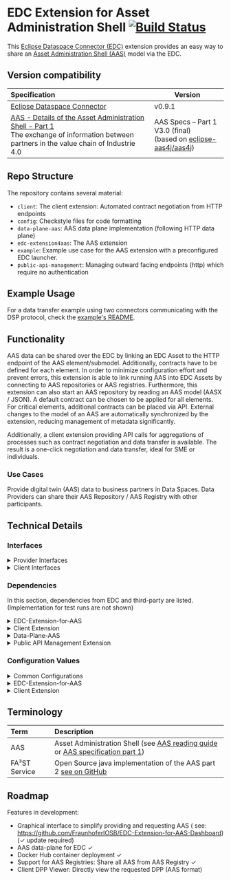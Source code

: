 # EDC Extension for Asset Administration Shell [![Build Status](https://github.com/FraunhoferIOSB/EDC-Extension-for-AAS/actions/workflows/gradle.yml/badge.svg)](https://github.com/FraunhoferIOSB/EDC-Extension-for-AAS/actions)

This [Eclipse Dataspace Connector (EDC)](https://github.com/eclipse-dataspaceconnector/DataSpaceConnector) extension
provides an easy way to share
an [Asset Administration Shell (AAS)](https://www.plattform-i40.de/SiteGlobals/IP/Forms/Listen/Downloads/EN/Downloads_Formular.html?cl2Categories_TechnologieAnwendungsbereich_name=Verwaltungsschale)
model via the EDC.

## Version compatibility

| Specification                                                                                                                                                                                                                                                                | Version                                                                                                      |
|:-----------------------------------------------------------------------------------------------------------------------------------------------------------------------------------------------------------------------------------------------------------------------------|--------------------------------------------------------------------------------------------------------------|
| [Eclipse Dataspace Connector](https://github.com/eclipse-dataspaceconnector/DataSpaceConnector)                                                                                                                                                                              | v0.9.1                                                                                                       |
| [AAS - Details of the Asset Administration Shell - Part 1](https://www.plattform-i40.de/IP/Redaktion/EN/Downloads/Publikation/Details_of_the_Asset_Administration_Shell_Part1_V3.html)<br />The exchange of information between partners in the value chain of Industrie 4.0 | AAS Specs – Part 1 V3.0 (final)<br/>(based on [eclipse-aas4j/aas4j](https://github.com/eclipse-aas4j/aas4j)) |

## Repo Structure

The repository contains several material:

- `client`: The client extension: Automated contract negotiation from HTTP endpoints
- `config`: Checkstyle files for code formatting
- `data-plane-aas`: AAS data plane implementation (following HTTP data plane)
- `edc-extension4aas`: The AAS extension
- `example`: Example use case for the AAS extension with a preconfigured EDC launcher.
- `public-api-management`: Managing outward facing endpoints (http) which require no authentication

<!-- ------------------Template Section --------------------------- -->

## Example Usage

For a data transfer example using two connectors communicating with the DSP protocol, check
the [example's README](example/README.md).

## Functionality

AAS data can be shared over the EDC by linking an EDC Asset to the HTTP endpoint of the AAS element/submodel. Additionally,
contracts have to be defined for each element. In order to minimize configuration effort and prevent errors, this
extension is able to link running AAS into EDC Assets by connecting to AAS repositories or AAS registries. Furthermore, this
extension can also start an AAS repository by reading an AAS
model (AASX / JSON). A default contract can be chosen to be applied for all elements. For critical elements, additional contracts can
be placed via API. External changes to the model of an AAS are automatically synchronized by the extension, reducing management of metadata significantly.

Additionally, a client extension providing API calls for aggregations of processes such as contract negotiation and data
transfer is available. The result is a one-click negotiation and data transfer, ideal for SME or individuals.

### Use Cases

Provide digital twin (AAS) data to business partners in Data Spaces. Data Providers can share their AAS Repository / AAS Registry with other participants.

## Technical Details

### Interfaces

<details>

<summary>Provider Interfaces</summary>

| HTTP Method | Interface (edc:1234/api/...) ((a) = only for authenticated users) | Parameters ((r) = required)                                                                                                                                                  | Description                                                                                                                                |
|:------------|:------------------------------------------------------------------|:-----------------------------------------------------------------------------------------------------------------------------------------------------------------------------|:-------------------------------------------------------------------------------------------------------------------------------------------|
| GET         | config (a)                                                        | -                                                                                                                                                                            | Get current extension configuration values.                                                                                                |
| PATCH       | config (a)                                                        | Body: Updated config values (JSON) (r)                                                                                                                                       | Update config values.                                                                                                                      |
| POST        | service (a)                                                       | Query Parameter "url" (r)                                                                                                                                                    | Register a standalone AAS service (e.g., FA³ST) to this extension.                                                                         |
| DELETE      | service (a)                                                       | Query Parameter "url" (r)                                                                                                                                                    | Unregister an AAS service (e.g., FA³ST) from this extension, possibly shutting down the service if it has been started internally.         |
| POST        | registry (a)                                                      | Query Parameter "url" (r)                                                                                                                                                    | Register an AAS registry (e.g., FA³ST) to this extension.                                                                                  |
| DELETE      | registry (a)                                                      | Query Parameter "url" (r)                                                                                                                                                    | Unregister an AAS registry (e.g., FA³ST) from this extension.                                                                              |
| POST        | environment (a)                                                   | Query Parameters: "environment": Path to AAS environment (r), "port": HTTP communication port of service to be created , "config": Path to an AAS service configuration file | Start a new AAS service internally. If a port is provided explicitly, this port will be used for communications with the AAS service.      |
| GET         | selfDescription                                                   | Query Parameter "url" (r)                                                                                                                                                    | Return the self-description of all registered services/registries of this extension. If url is defined, return only this self-description. |

</details>

<details>
<summary>Client Interfaces</summary>

| HTTP Method | Interface (edc:1234/api/automated/...) ((a) = only for authenticated users) | Parameters ((r) = required)                                                                                                                                        | Description                                                                                                                                                                                                                                                                                                                                        |
|:------------|:----------------------------------------------------------------------------|:-------------------------------------------------------------------------------------------------------------------------------------------------------------------|:---------------------------------------------------------------------------------------------------------------------------------------------------------------------------------------------------------------------------------------------------------------------------------------------------------------------------------------------------|
| POST        | negotiate (a)                                                               | Query Parameter "providerUrl": URL (r), Query Parameter "providerId": String (r), Query Parameter "assetId": String (r), Query Parameter "dataDestinationUrl": URL | Perform an automated contract negotiation with a provider (given provider URL and ID) and get the data stored for the specified asset. Optionally, a data destination URL can be specified where the data is sent to instead of the extension's log, or a data address can be provided through the request body which defines the data destination |
| GET         | dataset (a)                                                                 | Query Parameter "providerUrl": URL (r), Query Parameter "assetId": String (r), Query Parameter "providerId": String (r)                                            | Get dataset from the specified provider's catalog that contains the specified asset's policies.                                                                                                                                                                                                                                                    |
| POST        | negotiateContract (a)                                                       | request body: org.eclipse.edc.connector.contract.spi.types.negotiation.ContractRequest (r)                                                                         | Using a contractRequest (JSON in http request body), negotiate a contract. Returns the corresponding agreementId on success.                                                                                                                                                                                                                       |
| GET         | transfer (a)                                                                | Query Parameter "providerUrl": URL (r), Query Parameter "agreementId": String (r), Query Parameter "assetId": String (r), Query Parameter "dataDestinationUrl"     | Submits a data transfer request to the providerUrl. On success, returns the data behind the specified asset. Optionally, a data destination URL can be specified where the data is sent to instead of the extension's log.                                                                                                                         |
| POST        | acceptedPolicies (a)                                                        | request body: List of PolicyDefinitions (JSON) (r)                                                                                                                 | Adds the given PolicyDefinitions to the accepted PolicyDefinitions list (Explanation: On fully automated negotiation, the provider's PolicyDefinition is matched against the consumer's accepted PolicyDefinitions list. If any PolicyDefinition fits the provider's, the negotiation continues.) Returns "OK"-Response if requestBody is valid.   |
| GET         | acceptedPolicies (a)                                                        | -                                                                                                                                                                  | Returns the client extension's accepted policy definitions for fully automated negotiation.                                                                                                                                                                                                                                                        |
| DELETE      | acceptedPolicies (a)                                                        | request body: PolicyDefinition: PolicyDefinition (JSON) (r)                                                                                                        | Updates the client extension's accepted policy definition with the same policyDefinitionId as the request.                                                                                                                                                                                                                                         |
| PUT         | acceptedPolicies (a)                                                        | request body: PolicyDefinitionId: String (JSON) (r)                                                                                                                | Deletes a client extension's accepted policy definition with the same policyDefinitionId as the request.                                                                                                                                                                                                                                           |

</details>

### Dependencies

In this section, dependencies from EDC and third-party are listed. (Implementation for test runs are not shown)
<details>
<summary>EDC-Extension-for-AAS</summary>

| Name                                          | Description                                                                                         |
|:----------------------------------------------|:----------------------------------------------------------------------------------------------------|
| public-api-management (local)                 | Centralized http authentication request filter                                                      |
| data-plane-aas (local)                        | Allowing easy communication with AAS services through AAS data addresses                            |
| de.fraunhofer.iosb.ilt.faaast.service:starter | [FA³ST Service](https://github.com/FraunhoferIOSB/FAAAST-Service) to start AAS services internally. |
| org.eclipse.edc:http-spi                      | OkHttp3 Fields                                                                                      |
| org.eclipse.edc:management-api                | EDC Asset/Contract Management                                                                       |

</details>
<details>
<summary>Client Extension</summary>  

| Name                                        | Description                                                              |
|:--------------------------------------------|:-------------------------------------------------------------------------|
| public-api-management (local)               | Centralized http authentication request filter                           |
| data-plane-aas (local)                      | Allowing easy communication with AAS services through AAS data addresses |
| org.eclipse.edc:connector-core              | PolicyService                                                            |
| org.eclipse.edc:control-plane-contract      | Observe contract negotiations                                            |
| org.eclipse.edc:control-plane-transform     | Type transformers                                                        |
| org.eclipse.edc:data-plane-http-spi         | HttpDataAddress                                                          |
| org.eclipse.edc:dsp-catalog-http-dispatcher | EDC constants                                                            |
| org.eclipse.edc:json-ld-lib                 | JsonLD expansion                                                         |
| org.eclipse.edc:management-api              | EDC WebService for registering endpoints                                 |

</details>
<details>
<summary>Data-Plane-AAS</summary>

| Name                                      | Description                                                                        |
|:------------------------------------------|:-----------------------------------------------------------------------------------|
| org.eclipse.edc:data-plane-spi            | Data-plane functionality                                                           |
| org.eclipse.edc:lib                       | OkHttp3 Fields + EdcHttpClient implementation                                      |
| org.eclipse.digitaltwin.aas4j:aas4j-model | [Eclipse AAS4J java model](https://github.com/eclipse-aas4j/aas4j/tree/main/model) |

</details>
<details>
<summary>Public API Management Extension</summary>  

| Name                     | Description            |
|:-------------------------|:-----------------------|
| org.eclipse.edc:auth-spi | EDC Authentication SPI |

</details>

### Configuration Values

<details>
<summary>Common Configurations</summary>

| Key                                               | Values            | Description                                                                                                                                                                            |
|:--------------------------------------------------|:------------------|:---------------------------------------------------------------------------------------------------------------------------------------------------------------------------------------|
| edc.dataplane.aas.acceptAllSelfSignedCertificates | True/<u>False</u> | Accept self-signed certificates from ALL AAS services (internal+external, provider+consumer)                                                                                           |
| edc.dataplane.aas.acceptOwnSelfSignedCertificates | True/<u>False</u> | Accept self-signed certificates from registered services (example: Creating AAS service in extension -> extension registers service at dataplane to allow its self-signed certificate) |

</details>
<details>
<summary>EDC-Extension-for-AAS</summary>

| Key                               | Value Type        | Description                                                                                                                                                                      |
|:----------------------------------|:------------------|:---------------------------------------------------------------------------------------------------------------------------------------------------------------------------------|
| edc.aas.defaultAccessPolicyPath   | path              | Path to an access policy file (JSON). This policy will be used as the default access policy for all assets created after the configuration value has been set.                   |
| edc.aas.defaultContractPolicyPath | path              | Path to a contract policy file (JSON). This policy will be used as the default contract policy for all assets created after the configuration value has been set.                |
| edc.aas.exposeSelfDescription     | boolean           | Whether the Self Description should be exposed on {edc}/api/selfDescription. When set to False, the selfDescription is still available for authenticated requests. Default: True |
| edc.aas.localAASModelPath         | path              | A path to a serialized AAS environment compatible to specification version 3.0RC01 (see: https://github.com/FraunhoferIOSB/FAAAST-Service/blob/main/README.md)                   |
| edc.aas.localAASServiceConfigPath | path              | Path to AAS config for locally started AAS service. Required, if localAASServicePort is not defined, but localAASModelPath is defined.                                           |
| edc.aas.localAASServicePort       | Open network port | Port to locally created AAS service. Required, if localAASModelPath is defined and localAASServiceConfigPath is not defined.                                                     |
| edc.aas.onlySubmodels             | boolean           | (Provider) Only register submodels of AAS services. Default: False                                                                                                               |
| edc.aas.remoteAasLocation         | URL               | Register a URL of an AAS service (such as FA³ST) that is already running and is conformant with official AAS API specification                                                   |
| edc.aas.syncPeriod                | number in seconds | Time period in which AAS services should be polled for structural changes (added/deleted elements etc.). Default: 5 (seconds).                                                   |

</details>
<details>
<summary>Client Extension</summary>  

| Key                                      | Value Type              | Description                                                                                                                                                                   |
|:-----------------------------------------|:------------------------|:------------------------------------------------------------------------------------------------------------------------------------------------------------------------------|
| edc.client.acceptAllProviderOffers       | True/<u>False</u>       | Accept any contractOffer offered by all provider connectors on automated contract negotiation (e.g., trusted provider)                                                        |
| edc.client.acceptedPolicyDefinitionsPath | path                    | Path pointing to a JSON-file containing acceptable PolicyDefinitions for automated contract negotiation in a list (only policies must match in a provider's PolicyDefinition) |
| edc.client.waitForAgreementTimeout       | whole number in seconds | How long should the extension wait for an agreement when automatically negotiating a contract? Default value is 10(s).                                                        |
| edc.client.waitForTransferTimeout        | whole number in seconds | How long should the extension wait for a data transfer when automatically negotiating a contract? Default value is 10(s).                                                     |

</details>

## Terminology

| Term          | Description                                                                                                                                                                                                                                                                                                                      |
|:--------------|:---------------------------------------------------------------------------------------------------------------------------------------------------------------------------------------------------------------------------------------------------------------------------------------------------------------------------------|
| AAS           | Asset Administration Shell (see [AAS reading guide](https://industrialdigitaltwin.org/wp-content/uploads/2022/11/2022-11-03_IDTA_AAS-Reading-Guide.pdf) or [AAS specification part 1](https://www.plattform-i40.de/IP/Redaktion/DE/Downloads/Publikation/Details_of_the_Asset_Administration_Shell_Part1_V3.html)) |
| FA³ST Service | Open Source java implementation of the AAS part 2 [see on GitHub](https://github.com/FraunhoferIOSB/FAAAST-Service)                                                                                                                                                                                                              |

## Roadmap

Features in development:

- Graphical interface to simplify providing and requesting AAS (
  see: https://github.com/FraunhoferIOSB/EDC-Extension-for-AAS-Dashboard) (&#x2713; update required)
- AAS data-plane for EDC &#x2713;
- Docker Hub container deployment &#x2713;
- Support for AAS Registries: Share all AAS from AAS Registry &#x2713;
- Client DPP Viewer: Directly view the requested DPP (AAS format)
